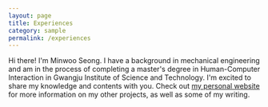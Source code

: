 ```yaml
---
layout: page
title: Experiences
category: sample
permalink: /experiences
---
```


Hi there! I'm Minwoo Seong. I have a background in mechanical engineering and am in the process of completing a master's degree in Human-Computer Interaction in Gwangju Institute of Science and Technology. I'm excited to share my knowledge and contents with you. Check out [my personal website](https://dailyminiii.github.io/) for more information on my other projects, as well as some of my writing.
